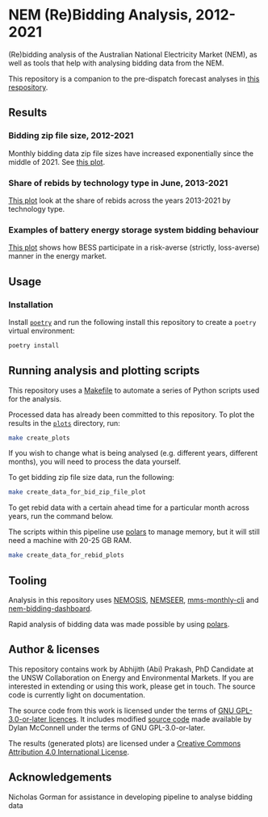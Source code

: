 # NEM (Re)Bidding Analysis, 2012-2021

(Re)bidding analysis of the Australian National Electricity Market (NEM), as well as tools that help with analysing bidding data from the NEM.

This repository is a companion to the pre-dispatch forecast analyses in [this respository](https://github.com/prakaa/NEMStorageUnderUncertainty).

## Results

### Bidding zip file size, 2012-2021

Monthly bidding data zip file sizes have increased exponentially since the middle of 2021. See [this plot](./plots/monthly_bidding_data_size_2012_2023.pdf).

### Share of rebids by technology type in June, 2013-2021

[This plot](./plots/rebids_june_share_by_tech_2013_2021.pdf) look at the share of rebids across the years 2013-2021 by technology type.

### Examples of battery energy storage system bidding behaviour

[This plot](./plots/aggregate_bess_bidding_0406_2021_2023.pdf) shows how BESS participate in a risk-averse (strictly, loss-averse) manner in the energy market.

## Usage

### Installation

Install [`poetry`](https://python-poetry.org/) and run the following install this repository to create a `poetry` virtual environment:

```bash
poetry install
```

## Running analysis and plotting scripts

This repository uses a [Makefile](./Makefile) to automate a series of Python scripts used for the analysis.

Processed data has already been committed to this repository. To plot the results in the [`plots`](./plots/) directory, run:

```bash
make create_plots
```

If you wish to change what is being analysed (e.g. different years, different months), you will need to process the data yourself.

To get bidding zip file size data, run the following:

```bash
make create_data_for_bid_zip_file_plot
```
To get rebid data with a certain ahead time for a particular month across years, run the command below.

The scripts within this pipeline use [polars](https://www.pola.rs/) to manage memory, but it will still need a machine with 20-25 GB RAM.

```bash
make create_data_for_rebid_plots
```
## Tooling

Analysis in this repository uses [NEMOSIS](https://github.com/UNSW-CEEM/NEMOSIS), [NEMSEER](https://github.com/UNSW-CEEM/NEMSEER), [mms-monthly-cli](https://github.com/prakaa/mms-monthly-cli) and [nem-bidding-dashboard](https://github.com/UNSW-CEEM/nem-bidding-dashboard).

Rapid analysis of bidding data was made possible by using [polars](https://www.pola.rs/).

## Author & licenses

This repository contains work by Abhijith (Abi) Prakash, PhD Candidate at the UNSW Collaboration on Energy and Environmental Markets. If you are interested in extending or using this work, please get in touch. The source code is currently light on documentation.

The source code from this work is licensed under the terms of [GNU GPL-3.0-or-later licences](./LICENSE). It includes modified [source code](https://unsw-ceem.github.io/CEEM-Gists/opennem_facilities.html) made available by Dylan McConnell under the terms of GNU GPL-3.0-or-later.

The results (generated plots) are licensed under a [Creative Commons Attribution 4.0 International License](http://creativecommons.org/licenses/by/4.0/).

## Acknowledgements

Nicholas Gorman for assistance in developing pipeline to analyse bidding data
